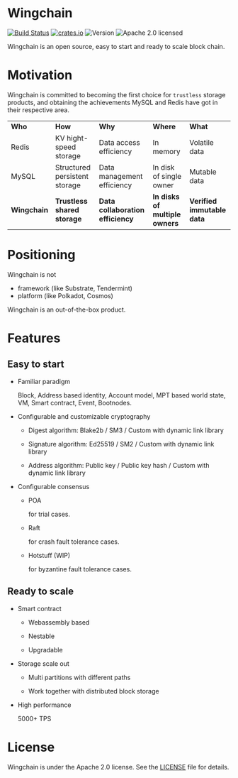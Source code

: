 # Wingchain

[![Build Status](https://api.travis-ci.org/wingchain/wingchain.svg?branch=master)](https://travis-ci.org/wingchain/wingchain)
[![crates.io](https://img.shields.io/crates/v/wingchain?label=latest)](https://crates.io/crates/wingchain)
![Version](https://img.shields.io/badge/rustc-1.50.0--nightly-brightgreen)
![Apache 2.0 licensed](https://img.shields.io/crates/l/wingchain.svg)

Wingchain is an open source, easy to start and ready to scale block chain.

# Motivation

Wingchain is committed to becoming the first choice for `trustless` storage 
products, and obtaining the achievements MySQL and Redis have got in their 
respective area.

<table>
<tr>
    <td><b>Who</b></td>
    <td><b>How</b></td>
    <td><b>Why</b></td>
    <td><b>Where</b></td>
    <td><b>What</b></td>
</tr>
<tr>
    <td>Redis</td>
    <td>KV hight-speed storage</td>
    <td>Data access efficiency</td>
    <td>In memory</td>
    <td>Volatile data</td>
</tr>
<tr>
    <td>MySQL</td>
    <td>Structured persistent storage</td>
    <td>Data management efficiency</td>
    <td>In disk of single owner</td>
    <td>Mutable data</td>
</tr>
<tr>
    <td><b>Wingchain</b></td>
    <td><b>Trustless shared storage</b></td>
    <td><b>Data collaboration efficiency</b></td>
    <td><b>In disks of multiple owners</b></td>
    <td><b>Verified immutable data</b></td>
</tr>
</table>

# Positioning

Wingchain is not
 - framework (like Substrate, Tendermint)
 - platform (like Polkadot, Cosmos)

Wingchain is an out-of-the-box product.

# Features

## Easy to start
  
- Familiar paradigm
  
  Block, Address based identity, Account model, MPT based world state, VM, 
  Smart contract, Event, Bootnodes.
    
- Configurable and customizable cryptography

    - Digest algorithm: Blake2b / SM3 / Custom with dynamic link library 

    - Signature algorithm: Ed25519 / SM2 / Custom with dynamic link library

    - Address algorithm: Public key / Public key hash / Custom with dynamic 
      link library

- Configurable consensus

    - POA
      
      for trial cases.
    
    - Raft
      
      for crash fault tolerance cases. 
    
    - Hotstuff (WIP)
      
      for byzantine fault tolerance cases.
    
## Ready to scale

- Smart contract

    - Webassembly based 
    
    - Nestable
    
    - Upgradable
    
- Storage scale out

    - Multi partitions with different paths
    
    - Work together with distributed block storage
    
- High performance
    
    5000+ TPS

# License

Wingchain is under the Apache 2.0 license. See the [LICENSE](./LICENSE) 
file for details.

